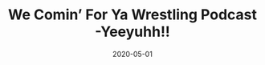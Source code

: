 ---
title: "We Comin’ For Ya Wrestling Podcast -Yeeyuhh!!"
date: 2020-05-01
description: "We Comin’ For Ya Wrestling Podcast -Yeeyuhh!!"
longDescription: >-
    RVS and R8ted R start out the show dying laughing and if you've seen the cover for this episode, you know why.  The fellas cover:
    
    RIP Howard Finkel
    WWE releasing wrestlers despite being labeled an essential business and having $500 million in cash reserves
    Cain Velasquez in WWE vs AAA
    The Rock and Issa Rae to creating a show about backyard Wrestling
    WWE celebrating 25 years of Triple H by roasting him
    What type of drugs would Vince McMahon do today
    Favorite Triple H matches
    Gronk returning to the NFL as the reigning, defending, longest-reigning 24/7 champion
    Jerry Lawler doubling down on racism
    Aja Smith becoming the first black female ref on Raw
    Jon Jones' Freedom Memorial Award: Velveteen Dream
    
    I'm Black Y'all: Charles Wright aka The Godfather aka Papa Shango aka Kama Mustafa
    
    And the FIRST installment of You Can't Spell Wrestling Without STL highlighting TNA Lockdown 2007
    
    Visit ProWrestlingBlack.org for all We Comin For You Cast episodes!  Send questions or comments to WeCominForYouCast@gmail.com or @WCFYCast on Twitter
    
    Hit the hosts up on Twitter at:
    
    RVS: @FranchICE06
    
    ROD: @R8TED_R
duration: "1:43:49"
youtubeId: "7GRGP_JCpQQ"

image: "/uploads/thumbnails/7GRGP_JCpQQ.jpg"
tags: ["wrestling","wwe"]
draft: false
---